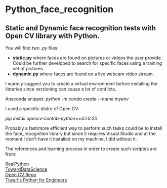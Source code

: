# Python_face_recognition
## Static and Dynamic face recognition tests with Open CV library with Python.

You will find two .py files: 

- <strong>static.py</strong> where faces are found on pictures or videos the user provide. Could be further developed to search for specific faces using a training set of pictures. 
- <strong>dynamic.py</strong> where faces are found on a live webcam video stream. 

I warmly suggest you to create a virtual environment before installing the libraries since versioning can cause a lot of conflicts.

Anaconda snippet: <em> python -m conda create --name myenv </em>

I used a specific distro of Open CV:

<em> pip install opencv-contrib-python==4.1.0.25 </em>

Probably a fast\more efficient way to perform such tasks could be to install the face_recognition library but since it requires Visual Studio and at the moment I don't have it installed on my machine, I did without it. 

The references and learning process in order to create such scriptes are from:

<a href="https://realpython.com/face-recognition-with-python/" target = "blank"> RealPython</a><br>
<a href="https://towardsdatascience.com/computer-vision-detecting-objects-using-haar-cascade-classifier-4585472829a9 " target = "blank"> TowardDataScience</a><br>
<a href="https://github.com/opencv/opencv/tree/master/data/haarcascades " target = "blank">Open CV Repo</a><br>
<a href="https://www.pythonforengineers.com/" target = "blank">Tiwari's Python for Engineers </a><br>
